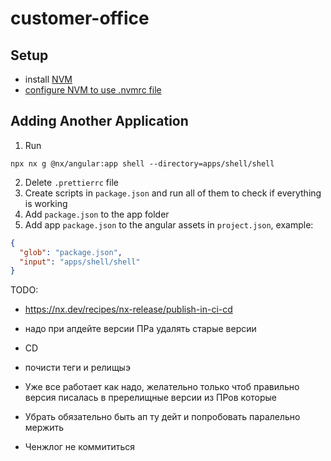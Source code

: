 # customer-office

## Setup

- install [NVM](https://github.com/nvm-sh/nvm)
- [configure NVM to use .nvmrc file](https://github.com/nvm-sh/nvm?tab=readme-ov-file#calling-nvm-use-automatically-in-a-directory-with-a-nvmrc-file)

## Adding Another Application

1. Run

```shell
npx nx g @nx/angular:app shell --directory=apps/shell/shell
```

2. Delete `.prettierrc` file
3. Create scripts in `package.json` and run all of them to check if everything is working
4. Add `package.json` to the app folder
5. Add app `package.json` to the angular assets in `project.json`, example:

```json
{
  "glob": "package.json",
  "input": "apps/shell/shell"
}
```

TODO:

- https://nx.dev/recipes/nx-release/publish-in-ci-cd
- надо при апдейте версии ПРа удалять старые версии
- CD
- почисти теги и релищыэ

- Уже все работает как надо, желательно только чтоб правильно версия писалась в пререлищные версии из ПРов которые
- Убрать обязательно быть ап ту дейт и попробовать паралельно мержить
- Ченжлог не коммититься
